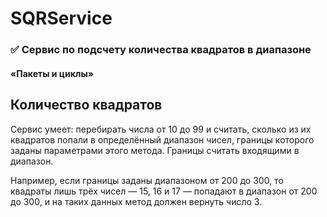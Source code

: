# SQRService
### :white_check_mark: Cервис по подсчету количества квадратов в диапазоне
#### «Пакеты и циклы»
## Количество квадратов

Сервис умеет:
перебирать числа от 10 до 99 и считать, сколько из их квадратов попали в определённый диапазон чисел, границы которого заданы параметрами этого метода. Границы считать входящими в диапазон.

Например, если границы заданы диапазоном от 200 до 300, то квадраты лишь трёх чисел — 15, 16 и 17 — попадают в диапазон от 200 до 300, и на таких данных метод должен вернуть число 3.
